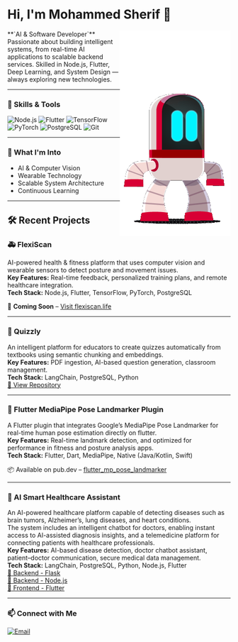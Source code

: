 # Hi, I'm Mohammed Sherif 👋
<a href="https://example.com" target="_blank">
  <img align="right" src="Idle.gif" alt="Flexi Character" width="250"/>
</a>
**`AI & Software Developer`**  
Passionate about building intelligent systems, from real-time AI applications to scalable backend services.  
Skilled in Node.js, Flutter, Deep Learning, and System Design — always exploring new technologies.

---

### 🚀 Skills & Tools
![Node.js](https://img.shields.io/badge/-Node.js-339933?logo=node.js&logoColor=white)
![Flutter](https://img.shields.io/badge/-Flutter-02569B?logo=flutter&logoColor=white)
![TensorFlow](https://img.shields.io/badge/-TensorFlow-FF6F00?logo=tensorflow&logoColor=white)
![PyTorch](https://img.shields.io/badge/-PyTorch-EE4C2C?logo=pytorch&logoColor=white)
![PostgreSQL](https://img.shields.io/badge/-PostgreSQL-336791?logo=postgresql&logoColor=white)
![Git](https://img.shields.io/badge/-Git-F05032?logo=git&logoColor=white)

---

### 🌱 What I'm Into
- AI & Computer Vision
- Wearable Technology
- Scalable System Architecture
- Continuous Learning

---

## 🛠 Recent Projects

### 🚑 FlexiScan
AI-powered health & fitness platform that uses computer vision and wearable sensors to detect posture and movement issues.  
**Key Features:** Real-time feedback, personalized training plans, and remote healthcare integration.  
**Tech Stack:** Node.js, Flutter, TensorFlow, PyTorch, PostgreSQL  

📢 **Coming Soon** – [Visit flexiscan.life](https://flexiscan.life)

---

### 🎯 Quizzly
An intelligent platform for educators to create quizzes automatically from textbooks using semantic chunking and embeddings.  
**Key Features:** PDF ingestion, AI-based question generation, classroom management.  
**Tech Stack:** LangChain, PostgreSQL, Python  
[🔗 View Repository](https://github.com/noureleman404/Quizzly)


---

### 🧩 Flutter MediaPipe Pose Landmarker Plugin
A Flutter plugin that integrates Google’s MediaPipe Pose Landmarker for real-time human pose estimation directly on flutter.  
**Key Features:** Real-time landmark detection, and optimized for performance in fitness and posture analysis apps.  
**Tech Stack:** Flutter, Dart, MediaPipe, Native (Java/Kotlin, Swift)  

📦 Available on pub.dev – [flutter_mp_pose_landmarker](https://pub.dev/packages/flutter_mp_pose_landmarker)

---
### 🎯 AI Smart Healthcare Assistant
An AI-powered healthcare platform capable of detecting diseases such as brain tumors, Alzheimer’s, lung diseases, and heart conditions.  
The system includes an intelligent chatbot for doctors, enabling instant access to AI-assisted diagnosis insights, and a telemedicine platform for connecting patients with healthcare professionals.  
**Key Features:** AI-based disease detection, doctor chatbot assistant, patient–doctor communication, secure medical data management.  
**Tech Stack:** LangChain, PostgreSQL, Python, Node.js, Flutter  
[🔗 Backend - Flask](https://github.com/mohammed893/Hospital_app_AI_models_API_flask)  
[🔗 Backend - Node.js](https://github.com/mohammed893/HospitalApp_management_Nodejs)  
[🔗 Frontend - Flutter](https://github.com/mohammed893/Tumora)

---

### 📫 Connect with Me
[![Email](https://img.shields.io/badge/-Email-D14836?logo=gmail&logoColor=white)](mailto:mohamed.ms5517@gmail.com)
